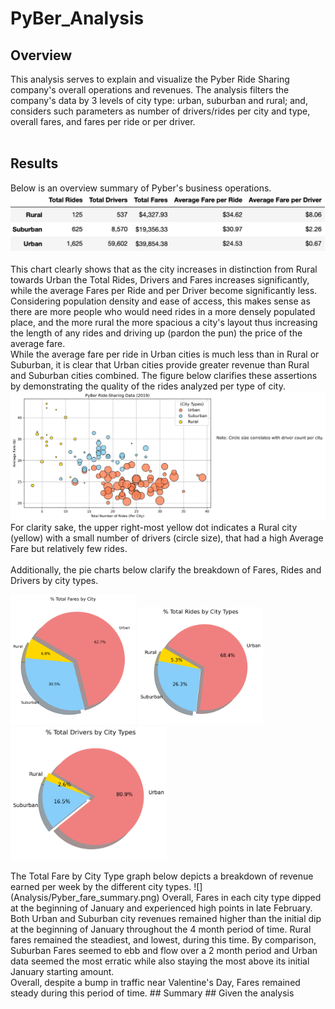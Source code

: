 # PyBer_Analysis
## Overview ##
This analysis serves to explain and visualize the Pyber Ride Sharing company's overall operations and revenues. The analysis filters the company's data by 3 levels of city type: urban, suburban and rural; and, considers such parameters as number of drivers/rides per city and type, overall fares, and fares per ride or per driver. <br /> <br />
## Results ## 

Below is an overview summary of Pyber's business operations. <br />
![](Analysis/Fig8.png) <br /> <br />
This chart clearly shows that as the city increases in distinction from Rural towards Urban the Total Rides, Drivers and Fares increases significantly, while the average Fares per Ride and per Driver become significantly less. Considering population density and ease of access, this makes sense as there are more people who would need rides in a more densely populated place, and the more rural the more spacious a city's layout thus increasing the length of any rides and driving up (pardon the pun) the price of the average fare. <br />
While the average fare per ride in Urban cities is much less than in Rural or Suburban, it is clear that Urban cities provide greater revenue than Rural and Suburban cities combined. The figure below clarifies these assertions by demonstrating the quality of the rides analyzed per type of city.
![](Analysis/Fig1.png) 
For clarity sake, the upper right-most yellow dot indicates a Rural city (yellow) with a small number of drivers (circle size), that had a high Average Fare but relatively few rides. <br /> <br /> 
Additionally, the pie charts below clarify the breakdown of Fares, Rides and Drivers by city types. <br />
<p float="left">
  <img src="Analysis/Fig5.png" width="200" />
  <img src="Analysis/Fig6.png" width="200" /> 
  <img src="Analysis/Fig7.png" width="250" />
</p> 
The Total Fare by City Type graph below depicts a breakdown of revenue earned per week by the different city types. 
![](Analysis/Pyber_fare_summary.png)
Overall, Fares in each city type dipped at the beginning of January and experienced high points in late February. Both Urban and Suburban city revenues remained higher than the initial dip at the beginning of January throughout the 4 month period of time. Rural fares remained the steadiest, and lowest, during this time. By comparison, Suburban Fares seemed to ebb and flow over a 2 month period and Urban data seemed the most erratic while also staying the most above its initial January starting amount. <br />
Overall, despite a bump in traffic near Valentine's Day, Fares remained steady during this period of time. 
## Summary ##
Given the analysis